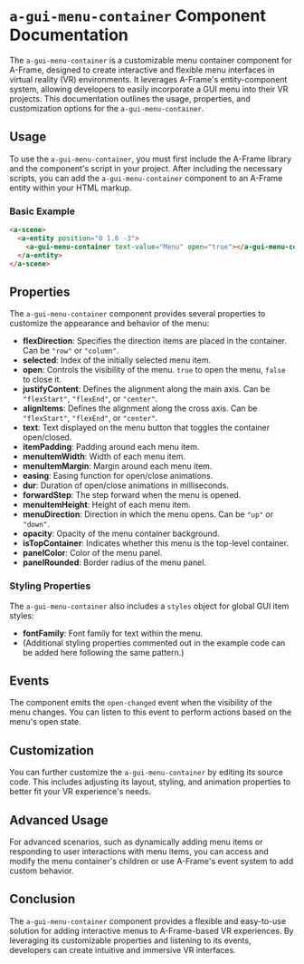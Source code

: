# `a-gui-menu-container` Component Documentation

The `a-gui-menu-container` is a customizable menu container component for A-Frame, designed to create interactive and flexible menu interfaces in virtual reality (VR) environments. It leverages A-Frame's entity-component system, allowing developers to easily incorporate a GUI menu into their VR projects. This documentation outlines the usage, properties, and customization options for the `a-gui-menu-container`.

## Usage

To use the `a-gui-menu-container`, you must first include the A-Frame library and the component's script in your project. After including the necessary scripts, you can add the `a-gui-menu-container` component to an A-Frame entity within your HTML markup.

### Basic Example

```html
<a-scene>
  <a-entity position="0 1.6 -3">
    <a-gui-menu-container text-value="Menu" open="true"></a-gui-menu-container>
  </a-entity>
</a-scene>
```

## Properties

The `a-gui-menu-container` component provides several properties to customize the appearance and behavior of the menu:

- **flexDirection**: Specifies the direction items are placed in the container. Can be `"row"` or `"column"`.
- **selected**: Index of the initially selected menu item.
- **open**: Controls the visibility of the menu. `true` to open the menu, `false` to close it.
- **justifyContent**: Defines the alignment along the main axis. Can be `"flexStart"`, `"flexEnd"`, or `"center"`.
- **alignItems**: Defines the alignment along the cross axis. Can be `"flexStart"`, `"flexEnd"`, or `"center"`.
- **text**: Text displayed on the menu button that toggles the container open/closed.
- **itemPadding**: Padding around each menu item.
- **menuItemWidth**: Width of each menu item.
- **menuItemMargin**: Margin around each menu item.
- **easing**: Easing function for open/close animations.
- **dur**: Duration of open/close animations in milliseconds.
- **forwardStep**: The step forward when the menu is opened.
- **menuItemHeight**: Height of each menu item.
- **menuDirection**: Direction in which the menu opens. Can be `"up"` or `"down"`.
- **opacity**: Opacity of the menu container background.
- **isTopContainer**: Indicates whether this menu is the top-level container.
- **panelColor**: Color of the menu panel.
- **panelRounded**: Border radius of the menu panel.

### Styling Properties

The `a-gui-menu-container` also includes a `styles` object for global GUI item styles:

- **fontFamily**: Font family for text within the menu.
- (Additional styling properties commented out in the example code can be added here following the same pattern.)

## Events

The component emits the `open-changed` event when the visibility of the menu changes. You can listen to this event to perform actions based on the menu's open state.

## Customization

You can further customize the `a-gui-menu-container` by editing its source code. This includes adjusting its layout, styling, and animation properties to better fit your VR experience's needs.

## Advanced Usage

For advanced scenarios, such as dynamically adding menu items or responding to user interactions with menu items, you can access and modify the menu container's children or use A-Frame's event system to add custom behavior.

## Conclusion

The `a-gui-menu-container` component provides a flexible and easy-to-use solution for adding interactive menus to A-Frame-based VR experiences. By leveraging its customizable properties and listening to its events, developers can create intuitive and immersive VR interfaces.